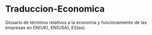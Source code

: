 # Traduccion-Economica
Glosario de términos relativos a la economía y funcionamiento de las empresas en EN(UK), EN(USA), ES(es).
